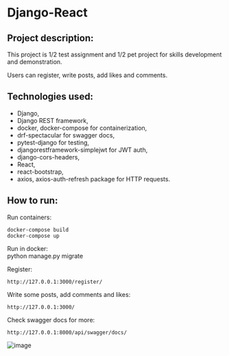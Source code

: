 # Django-React

## Project description:

This project is 1/2 test assignment and 1/2 pet project for skills development and demonstration.

Users can register, write posts, add likes and comments.

## Technologies used: 
* Django, 
* Django REST framework, 
* docker, docker-compose for containerization,
* drf-spectacular for swagger docs,
* pytest-django for testing,
* djangorestframework-simplejwt for JWT auth,
* django-cors-headers,
* React,
* react-bootstrap,
* axios, axios-auth-refresh package for HTTP requests.

## How to run:

Run containers:

    docker-compose build
    docker-compose up

Run in docker:    
    python manage.py migrate

Register:

    http://127.0.0.1:3000/register/

Write some posts, add comments and likes:

    http://127.0.0.1:3000/

Check swagger docs for more:

    http://127.0.0.1:8000/api/swagger/docs/


![image](https://github.com/DmitryDubovikov/Django-React-Blogs/blob/main/blogs.jpg)
